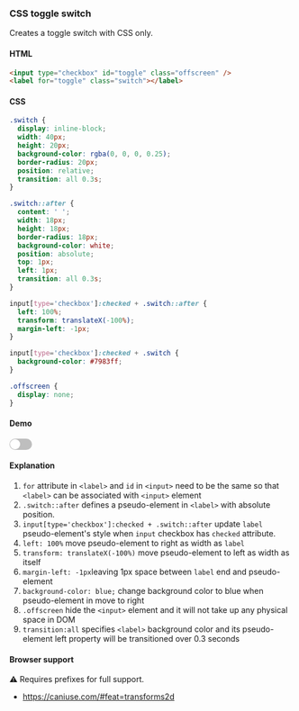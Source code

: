 ### CSS toggle switch

Creates a toggle switch with CSS only.

#### HTML

```html
<input type="checkbox" id="toggle" class="offscreen" />
<label for="toggle" class="switch"></label>
```

#### CSS

```css
.switch {
  display: inline-block;
  width: 40px;
  height: 20px;
  background-color: rgba(0, 0, 0, 0.25);
  border-radius: 20px;
  position: relative;
  transition: all 0.3s;
}

.switch::after {
  content: ' ';
  width: 18px;
  height: 18px;
  border-radius: 18px;
  background-color: white;
  position: absolute;
  top: 1px;
  left: 1px;
  transition: all 0.3s;
}

input[type='checkbox']:checked + .switch::after {
  left: 100%;
  transform: translateX(-100%);
  margin-left: -1px;
}

input[type='checkbox']:checked + .switch {
  background-color: #7983ff;
}

.offscreen {
  display: none;
}
```

#### Demo

<div class="snippet-demo">
    <div class="snippet-demo__css-toggle-switch">
        <input type="checkbox" id="toggle" class="offscreen" />
        <label for="toggle" class="switch"></label>
    </div>
</div>

<style>
.switch {
  display: inline-block;
  width: 40px;
  height: 20px;
  background-color: rgba(0, 0, 0, 0.25);
  border-radius: 20px;
  position: relative;
  transition: all 0.3s;
}

.switch::after {
  content: " ";
  width: 18px;
  height: 18px;
  border-radius: 18px;
  background-color: white;
  position: absolute;
  top: 1px;
  left: 1px;
  transition: all 0.3s;
}

input[type="checkbox"]:checked + .switch::after {
  left: 100%;
  transform: translateX(-100%);
  margin-left: -1px;
}

input[type="checkbox"]:checked + .switch {
  background-color: #7983ff;
}

.offscreen {
  display: none;
}
</style>

#### Explanation

1. `for` attribute in `<label>` and `id` in `<input>` need to be the same so that `<label>` can be associated with `<input>` element
2. `.switch::after` defines a pseudo-element in `<label>` with absolute position.
3. `input[type='checkbox']:checked + .switch::after` update `label` pseudo-element's style when `input` checkbox has `checked` attribute.
4. `left: 100%` move pseudo-element to right as width as `label`
5. `transform: translateX(-100%)` move pseudo-element to left as width as itself
6. `margin-left: -1px`leaving 1px space between `label` end and pseudo-element
7. `background-color: blue;` change background color to blue when pseudo-element in move to right
8. `.offscreen` hide the `<input>` element and it will not take up any physical space in DOM
9. `transition:all` specifies `<label>` background color and its pseudo-element left property will be transitioned over 0.3 seconds

#### Browser support

<span class="snippet__support-note">⚠️ Requires prefixes for full support.</span>

* https://caniuse.com/#feat=transforms2d

<!-- tags: visual, interactivity -->
